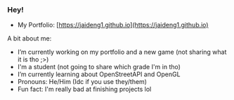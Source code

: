### Hey!

- My Portfolio: [https://jaideng1.github.io](https://jaideng1.github.io)

A bit about me:

- I’m currently working on my portfolio and a new game (not sharing what it is tho ;>)
- I'm a student (not going to share which grade I'm in tho)
- I’m currently learning about OpenStreetAPI and OpenGL
- Pronouns: He/Him (Idc if you use they/them)
- Fun fact: I'm really bad at finishing projects lol
